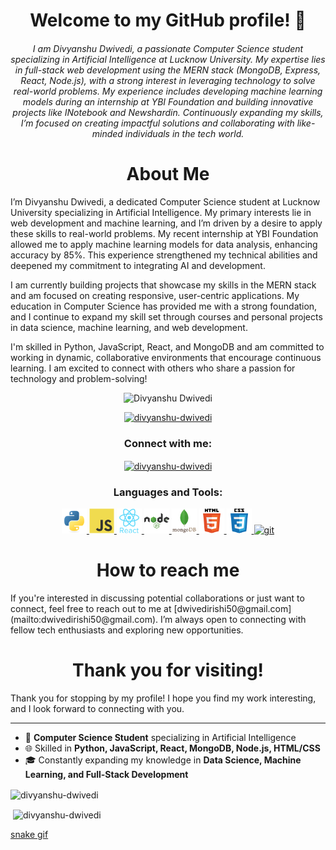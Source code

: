 <h1 align="center">Welcome to my GitHub profile! 👋</h1>
<h6 align="center">I am Divyanshu Dwivedi, a passionate Computer Science student specializing in Artificial Intelligence at Lucknow University. My expertise lies in full-stack web development using the MERN stack (MongoDB, Express, React, Node.js), with a strong interest in leveraging technology to solve real-world problems. My experience includes developing machine learning models during an internship at YBI Foundation and building innovative projects like INotebook and Newshardin. Continuously expanding my skills, I’m focused on creating impactful solutions and collaborating with like-minded individuals in the tech world.</h6>

<h1 align="center">About Me</h1>
<p>I’m Divyanshu Dwivedi, a dedicated Computer Science student at Lucknow University specializing in Artificial Intelligence. My primary interests lie in web development and machine learning, and I’m driven by a desire to apply these skills to real-world problems. My recent internship at YBI Foundation allowed me to apply machine learning models for data analysis, enhancing accuracy by 85%. This experience strengthened my technical abilities and deepened my commitment to integrating AI and development.

I am currently building projects that showcase my skills in the MERN stack and am focused on creating responsive, user-centric applications. My education in Computer Science has provided me with a strong foundation, and I continue to expand my skill set through courses and personal projects in data science, machine learning, and web development.

I'm skilled in Python, JavaScript, React, and MongoDB and am committed to working in dynamic, collaborative environments that encourage continuous learning. I am excited to connect with others who share a passion for technology and problem-solving!</p>


<p align="center"> <img src="https://komarev.com/ghpvc/?username=divyanshu-dwivedi&label=Profile%20views&color=0e75b6&style=flat" alt="Divyanshu Dwivedi" /> </p>

<p align="center"> <a href="https://github.com/ryo-ma/github-profile-trophy"><img src="https://github-profile-trophy.vercel.app/?username=divyanshu-dwivedi" alt="divyanshu-dwivedi" /></a> </p>
<h3 align="center">Connect with me:</h3>
<p align="center">
<a href="https://www.linkedin.com/in/divyanshu-dwivedi-51561a22a/" target="blank"><img align="center" src="https://www.vectorlogo.zone/logos/linkedin/linkedin-tile.svg" alt="divyanshu-dwivedi" height="45" width="45" /></a>
</p>

<h3 align="center">Languages and Tools:</h3>
<p align="center">
  <a href="https://www.python.org" target="_blank" rel="noreferrer"> <img src="https://raw.githubusercontent.com/devicons/devicon/master/icons/python/python-original.svg" alt="python" width="40" height="40"/> </a> 
  <a href="https://www.javascript.com/" target="_blank" rel="noreferrer"> <img src="https://raw.githubusercontent.com/devicons/devicon/master/icons/javascript/javascript-original.svg" alt="javascript" width="40" height="40"/> </a> 
  <a href="https://reactjs.org/" target="_blank" rel="noreferrer"> <img src="https://raw.githubusercontent.com/devicons/devicon/master/icons/react/react-original-wordmark.svg" alt="react" width="40" height="40"/> </a> 
  <a href="https://nodejs.org" target="_blank" rel="noreferrer"> <img src="https://raw.githubusercontent.com/devicons/devicon/master/icons/nodejs/nodejs-original-wordmark.svg" alt="nodejs" width="40" height="40"/> </a> 
  <a href="https://www.mongodb.com/" target="_blank" rel="noreferrer"> <img src="https://raw.githubusercontent.com/devicons/devicon/master/icons/mongodb/mongodb-original-wordmark.svg" alt="mongodb" width="40" height="40"/> </a> 
  <a href="https://www.w3.org/html/" target="_blank" rel="noreferrer"> <img src="https://raw.githubusercontent.com/devicons/devicon/master/icons/html5/html5-original-wordmark.svg" alt="html5" width="40" height="40"/> </a> 
  <a href="https://www.w3schools.com/css/" target="_blank" rel="noreferrer"> <img src="https://raw.githubusercontent.com/devicons/devicon/master/icons/css3/css3-original-wordmark.svg" alt="css3" width="40" height="40"/> </a>
  <a href="https://git-scm.com/" target="_blank" rel="noreferrer"> <img src="https://www.vectorlogo.zone/logos/git-scm/git-scm-icon.svg" alt="git" width="40" height="40"/> </a>
</p>

<h1 align="center">How to reach me</h1>
<p>If you're interested in discussing potential collaborations or just want to connect, feel free to reach out to me at [dwivedirishi50@gmail.com](mailto:dwivedirishi50@gmail.com). I’m always open to connecting with fellow tech enthusiasts and exploring new opportunities.</p>

<h1 align="center">Thank you for visiting!</h1>
<p>Thank you for stopping by my profile! I hope you find my work interesting, and I look forward to connecting with you.</p>

---

- 🚀 **Computer Science Student** specializing in Artificial Intelligence
- 🌐 Skilled in **Python, JavaScript, React, MongoDB, Node.js, HTML/CSS**
- 🎓 Constantly expanding my knowledge in **Data Science, Machine Learning, and Full-Stack Development**

<p><img align="center" src="https://github-readme-stats.vercel.app/api/top-langs?username=DivyanshuRishi&show_icons=true&locale=en&layout=compact" alt="divyanshu-dwivedi" /></p>

<p>&nbsp;<img align="center" src="https://github-readme-stats.vercel.app/api?username=DivyanshuRishi&show_icons=true&locale=en" alt="divyanshu-dwivedi" /></p>

[snake gif](https://github.com/DivyanshuRishi/DivyanshuRishi/blob/main/github-contribution-grid-snake.svg)
